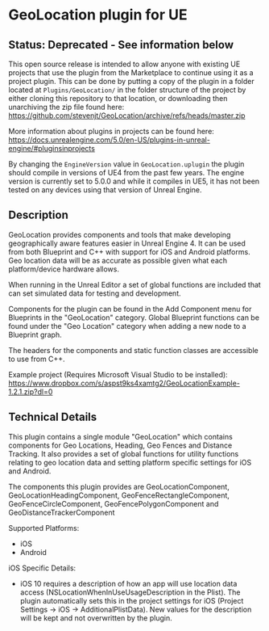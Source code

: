 # GeoLocation plugin for UE

## Status: Deprecated - See information below

This open source release is intended to allow anyone with existing UE
projects that use the plugin from the Marketplace to continue using it
as a project plugin. This can be done by putting a copy of the plugin
in a folder located at `Plugins/GeoLocation/` in the folder structure
of the project by either cloning this repository to that location, or
downloading then unarchiving the zip file found here:
https://github.com/stevenjt/GeoLocation/archive/refs/heads/master.zip

More information about plugins in projects can be found here:
https://docs.unrealengine.com/5.0/en-US/plugins-in-unreal-engine/#pluginsinprojects

By changing the `EngineVersion` value in `GeoLocation.uplugin` the
plugin should compile in versions of UE4 from the past few years. The
engine version is currently set to 5.0.0 and while it compiles in UE5,
it has not been tested on any devices using that version of Unreal
Engine.

## Description

GeoLocation provides components and tools that make developing geographically
aware features easier in Unreal Engine 4. It can be used from both Blueprint and
C++ with support for iOS and Android platforms. Geo location data will be as
accurate as possible given what each platform/device hardware allows.

When running in the Unreal Editor a set of global functions are included that
can set simulated data for testing and development.

Components for the plugin can be found in the Add Component menu for Blueprints
in the "GeoLocation" category. Global Blueprint functions can be found under the
"Geo Location" category when adding a new node to a Blueprint graph.

The headers for the components and static function classes are accessible to use
from C++.

Example project (Requires Microsoft Visual Studio to be installed):
https://www.dropbox.com/s/aspst9ks4xamtg2/GeoLocationExample-1.2.1.zip?dl=0

## Technical Details

This plugin contains a single module "GeoLocation" which contains components for
Geo Locations, Heading, Geo Fences and Distance Tracking. It also provides a set
of global functions for utility functions relating to geo location data and
setting platform specific settings for iOS and Android.

The components this plugin provides are GeoLocationComponent,
GeoLocationHeadingComponent, GeoFenceRectangleComponent,
GeoFenceCircleComponent, GeoFencePolygonComponent and
GeoDistanceTrackerComponent

Supported Platforms:
- iOS
- Android

iOS Specific Details:
- iOS 10 requires a description of how an app will use location data access (NSLocationWhenInUseUsageDescription in the Plist). The plugin automatically sets this in the project settings for iOS (Project Settings -> iOS -> AdditionalPlistData). New values for the description will be kept and not overwritten by the plugin.

